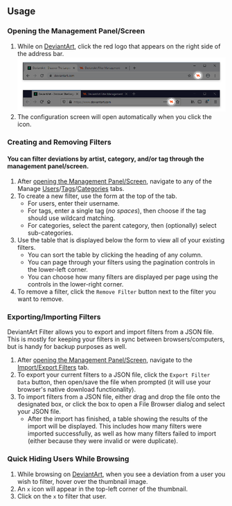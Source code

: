 ## Usage

### Opening the Management Panel/Screen
1. While on [DeviantArt](https://www.deviantart.com), click the red logo that appears on the right side of the address bar.
![DeviantArt Filter Page Action Demo](https://raw.githubusercontent.com/rthaut/deviantART-Filter/master/screenshots/Page-Action-Demo.png)
2. The configuration screen will open automatically when you click the icon.

### Creating and Removing Filters
#### You can filter deviations by artist, category, and/or tag through the management panel/screen.
1. After [opening the Management Panel/Screen](#opening-the-management-panelscreen), navigate to any of the Manage [Users](#manage-users-page)/[Tags](#manage-tags-page)/[Categories](#manage-categories-page) tabs.
2. To create a new filter, use the form at the top of the tab.
    - For users, enter their username.
    - For tags, enter a single tag (*no spaces*), then choose if the tag should use wildcard matching.
    - For categories, select the parent category, then (optionally) select sub-categories.
3. Use the table that is displayed below the form to view all of your existing filters.
    - You can sort the table by clicking the heading of any column.
    - You can page through your filters using the pagination controls in the lower-left corner.
    - You can choose how many filters are displayed per page using the controls in the lower-right corner.
4. To remove a filter, click the `Remove Filter` button next to the filter you want to remove.

### Exporting/Importing Filters
DeviantArt Filter allows you to export and import filters from a JSON file. This is mostly for keeping your filters in sync between browsers/computers, but is handy for backup purposes as well.
1. After [opening the Management Panel/Screen](#opening-the-management-panelscreen), navigate to the [Import/Export Filters](#importexport-filters-page) tab.
2. To export your current filters to a JSON file, click the `Export Filter Data` button, then open/save the file when prompted (it will use your browser's native download functionality).
3. To import filters from a JSON file, either drag and drop the file onto the designated box, or click the box to open a File Browser dialog and select your JSON file.
    - After the import has finished, a table showing the results of the import will be displayed. This includes how many filters were imported successfully, as well as how many filters failed to import (either because they were invalid or were duplicate).

### Quick Hiding Users While Browsing
1. While browsing on [DeviantArt](https://www.deviantart.com), when you see a deviation from a user you wish to filter, hover over the thumbnail image.
2. An `x` icon will appear in the top-left corner of the thumbnail.
3. Click on the `x` to filter that user.
